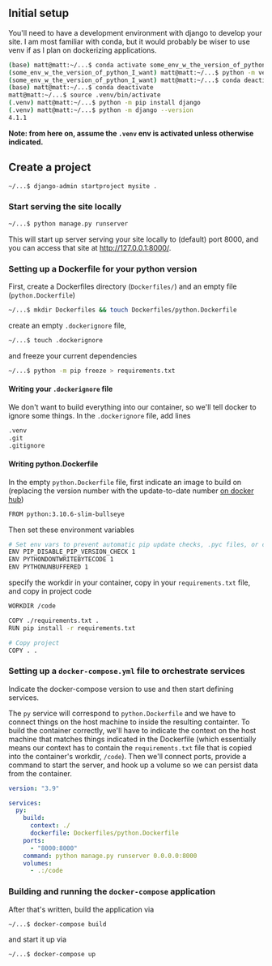 
## Initial setup
You'll need to have a development environment with django to develop your site. I am most familiar with conda, but it would probably be wiser to use venv if as I plan on dockerizing applications. 

```bash
(base) matt@matt:~/...$ conda activate some_env_w_the_version_of_python_I_want
(some_env_w_the_version_of_python_I_want) matt@matt:~/...$ python -m venv .venv
(some_env_w_the_version_of_python_I_want) matt@matt:~/...$ conda deactivate
(base) matt@matt:~/...$ conda deactivate
matt@matt:~/...$ source .venv/bin/activate
(.venv) matt@matt:~/...$ python -m pip install django
(.venv) matt@matt:~/...$ python -m django --version
4.1.1
```
**Note: from here on, assume the `.venv` env is activated unless otherwise indicated.**

## Create a project

```bash
~/...$ django-admin startproject mysite .
```

### Start serving the site locally

```bash
~/...$ python manage.py runserver
```

This will start up server serving your site locally to (default) port 8000, and you can access that site at http://127.0.0.1:8000/.

### Setting up a Dockerfile for your python version

First, create a Dockerfiles directory (`Dockerfiles/`) and an empty file (`python.Dockerfile`)

```bash
~/...$ mkdir Dockerfiles && touch Dockerfiles/python.Dockerfile
```

create an empty `.dockerignore` file,

```bash
~/...$ touch .dockerignore
```

and freeze your current dependencies

```bash
~/...$ python -m pip freeze > requirements.txt
```

#### Writing your `.dockerignore` file

We don't want to build everything into our container, so we'll tell docker to ignore some things. In the `.dockerignore` file, add lines

```txt
.venv
.git
.gitignore
```

#### Writing python.Dockerfile

In the empty `python.Dockerfile` file, first indicate an image to build on (replacing the version number with the update-to-date number [on docker hub](https://hub.docker.com/_/python/tags))

```bash
FROM python:3.10.6-slim-bullseye
```

Then set these environment variables

```bash
# Set env vars to prevent automatic pip update checks, .pyc files, or console output buffering
ENV PIP_DISABLE_PIP_VERSION_CHECK 1
ENV PYTHONDONTWRITEBYTECODE 1
ENV PYTHONUNBUFFERED 1
```

specify the workdir in your container, copy in your `requirements.txt` file, and copy in project code

```bash
WORKDIR /code

COPY ./requirements.txt .
RUN pip install -r requirements.txt

# Copy project
COPY . .
```

### Setting up a `docker-compose.yml` file to orchestrate services

Indicate the docker-compose version to use and then start defining services.

The `py` service will correspond to `python.Dockerfile` and we have to connect things on the host machine to inside the resulting containter. To build the container correctly, we'll have to indicate the context on the host machine that matches things indicated in the Dockerfile (which essentially means our context has to contain the `requirements.txt` file that is copied into the container's workdir, `/code`). Then we'll connect ports, provide a command to start the server, and hook up a volume so we can persist data from the container.

```yml
version: "3.9"

services:
  py:
    build:
      context: ./
      dockerfile: Dockerfiles/python.Dockerfile
    ports:
      - "8000:8000"
    command: python manage.py runserver 0.0.0.0:8000
    volumes:
      - .:/code
```

### Building and running the `docker-compose` application

After that's written, build the application via

```bash
~/...$ docker-compose build
```

and start it up via 

```bash
~/...$ docker-compose up
```

